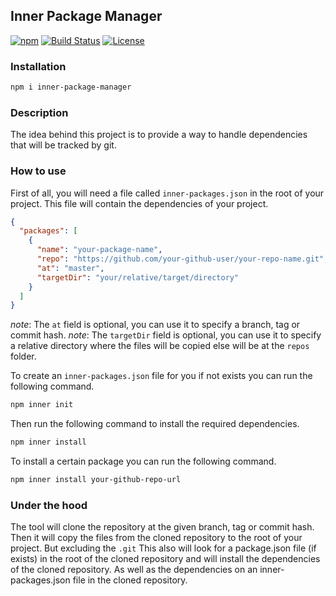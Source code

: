 ## Inner Package Manager

[![npm](https://img.shields.io/npm/v/inner-package-manager)](https://www.npmjs.com/package/inner-package-manager/)
[![Build Status](https://img.shields.io/github/actions/workflow/status/alvmivan/inner-package-manager/publish.yml?branch=main)](https://github.com/alvmivan/inner-package-manager/releases/latest)
[![License](https://img.shields.io/github/license/alvmivan/inner-package-manager)](./LICENSE)

### Installation

```bash
npm i inner-package-manager
```


### Description

The idea behind this project
is to provide a way to handle dependencies
that will be tracked by git.


### How to use
First of all, you will need a file called `inner-packages.json` in the root of your project.
This file will contain the dependencies of your project.


```json
{
  "packages": [
    {
      "name": "your-package-name",
      "repo": "https://github.com/your-github-user/your-repo-name.git",
      "at": "master",
      "targetDir": "your/relative/target/directory"
    }
  ]
}
```

_note_: The `at` field is optional, you can use it to specify a branch, tag or commit hash.
_note_: The `targetDir` field is optional, you can use it to specify a relative directory where the files will be copied else will be at the `repos` folder.



To create an `inner-packages.json` file for you if not exists you can run the following command.
```bash
npm inner init
```

Then run the following command to install the required dependencies.

```bash
npm inner install
```

To install a certain package you can run the following command.

```bash
npm inner install your-github-repo-url
```



### Under the hood
The tool will clone the repository at the given branch, tag or commit hash.
Then it will copy the files from the cloned repository to the root of your project.
But excluding the `.git`
This also will look for a package.json file (if exists) in the root of the cloned repository and will install the dependencies of the cloned repository.
As well as the dependencies on an inner-packages.json file in the cloned repository.




